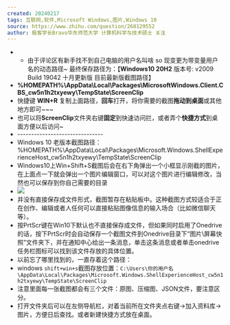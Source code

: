 ```yaml
---
created: 20240217
tags: 互联网,软件,Microsoft Windows,图片,Windows 10
source: https://www.zhihu.com/question/268129552
author: 极客学长Bravo华东师范大学 计算机科学与技术硕士 关注
---
```


- - 由于评论区有新手找不到自己电脑的用户名叫啥 so 现变更为带变量用户名的动态路径~ 最终保存路径为：【**Windows10 20H2** 版本号: v2009 Build 19042 十月更新版 目前最新版截图路径】
- **%HOMEPATH%\\AppData\\Local\\Packages\\MicrosoftWindows.Client.CBS\_cw5n1h2txyewy\\TempState\\ScreenClip**
- 快捷键 **WIN+R** 复制上面路径，**回车**打开，将你需要的截图**拖动到桌面**或其他地方即可~~~
- 也可以将**ScreenClip**文件夹右键**固定**到快速访问拦，或者弄个**快捷方式**到桌面方便以后访问~
- \-------------------------------
- Windows 10 老版本截图路径：%HOMEPATH%\\AppData\\Local\\Packages\\Microsoft.Windows.ShellExperienceHost\_cw5n1h2txyewy\\TempState\\ScreenClip
- Windows10上Win+Shift+S截图后会在右下角弹出一个小框显示刚截的图片，在上面点一下就会弹出一个图片编辑窗口，可以对这个图片进行编辑修改，当然也可以保存到你自己需要的目录
- ![](assets/2024/1001/v2-a1484b5241616c91ed0488e49f73ebf1_720w.jpg)
- 并没有直接保存成文件形式，截图暂存在粘贴板中。这种截图方式较适合于正在创作、编辑或者人任何可以直接粘贴图像信息的输入场合（比如微信聊天等）。
- 按PrtScr键在Win10下默认也不直接保存成文件，但如果同时启用了Onedrive的话，按下PrtScr时会自动保存一个截图文件到Onedrive目录下“图片\\屏幕快照”文件夹下，并在通知中心给出一条消息，单击这条消息或者单击onedrive任务栏图标可以找到该文件存放的具体位置。
- 以前忘了哪里找到的，一直存着这个路径：
- windows `shift+win+s`截图存放位置：`C:\Users\你的用户名\AppData\Local\Packages\Microsoft.Windows.ShellExperienceHost_cw5n1h2txyewy\TempState\ScreenClip`
- 注意里面每一张截图都会有三个文件：原图、压缩图、JSON文件，要注意区分。
- 打开文件夹后可以在左侧导航栏，对着当前所在文件夹点右键→加入资料库→图片，方便日后查找。或者新建快捷方式放在桌面。